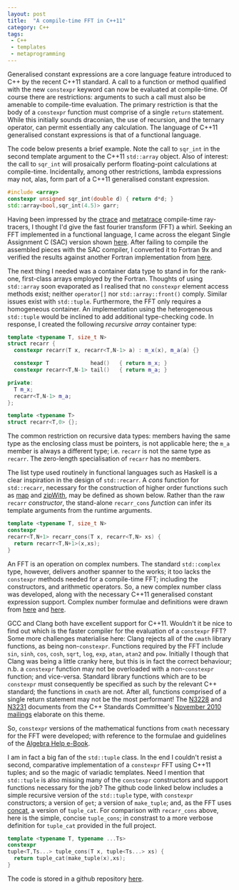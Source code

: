 ```yaml
---
layout: post
title:  "A compile-time FFT in C++11"
category: C++ 
tags:
 - C++
 - templates
 - metaprogramming
---
```


Generalised constant expressions are a core language feature introduced to C++ by the recent C++11 standard. A call to a function or method qualified with the new `constexpr` keyword can now be evaluated at compile-time. Of course there are restrictions: arguments to such a call must also be amenable to compile-time evaluation. The primary restriction is that the body of a `constexpr` function must comprise of a single `return` statement. While this initially sounds draconian, the use of recursion, and the ternary operator, can permit essentially any calculation. The language of C++11 generalised constant expressions is that of a functional language.

The code below presents a brief example. Note the call to `sqr_int` in the second template argument to the C++11 `std::array` object. Also of interest: the call to `sqr_int` will prosaically perform floating-point calculations at compile-time. Incidentally, among other restrictions, lambda expressions may not, alas, form part of a C++11 generalised constant expression.

```cpp
#include <array>
constexpr unsigned sqr_int(double d) { return d*d; }
std::array<bool,sqr_int(4.5)> garr;
```

Having been impressed by the [ctrace](https://github.com/h3r2tic/h3r2tic.github.io/blob/master/posts/ctrace/index.md) and [metatrace](https://github.com/phresnel/metatrace) compile-time ray-tracers, I thought I'd give the fast fourier transform (FFT) a whirl. Seeking an FFT implemented in a functional language, I came across the elegant Single Assignment C (SAC) version shown [here](http://www.sac-home.org/doku.php?id=cases:nasft). After failing to compile the assembled pieces with the SAC compiler, I converted it to Fortran 9x and verified the results against another Fortran implementation from [here](http://beige.ucs.indiana.edu/B673/node13.html).

The next thing I needed was a container data type to stand in for the rank-one, first-class arrays employed by the Fortran. Thoughts of using `std::array` soon evaporated as I realised that no `constexpr` element access methods exist; neither `operator[]` nor `std::array::front()` comply. Similar issues exist with `std::tuple`. Furthermore, the FFT only requires a homogeneous container. An implementation using the heterogeneous `std::tuple` would be inclined to add additional type-checking code. In response, I created the following *recursive array* container type:

```cpp
template <typename T, size_t N>
struct recarr {
  constexpr recarr(T x, recarr<T,N-1> a) : m_x(x), m_a(a) {}

  constexpr T             head()   { return m_x; }
  constexpr recarr<T,N-1> tail()   { return m_a; }

private:
  T m_x;
  recarr<T,N-1> m_a;
};

template <typename T>
struct recarr<T,0> {};
```

The common restriction on recursive data types: members having the same type as the enclosing class must be pointers, is not applicable here; the `m_a` member is always a different type; i.e. `recarr` is not the same type as `recarr`. The zero-length specialisation of `recarr` has no members.

The list type used routinely in functional languages such as Haskell is a clear inspiration in the design of `std::recarr`. A *cons* function for `std::recarr`, necessary for the construction of higher order functions such as [map](http://zvon.org/other/haskell/Outputprelude/map_f.html) and [zipWith](http://zvon.org/other/haskell/Outputprelude/zipWith_f.html), may be defined as shown below. Rather than the raw `recarr` *constructor*, the stand-alone `recarr_cons` *function* can infer its template arguments from the runtime arguments.

```cpp
template <typename T, size_t N>
constexpr
recarr<T,N+1> recarr_cons(T x, recarr<T,N> xs) {
  return recarr<T,N+1>(x,xs);
}
```

An FFT is an operation on complex numbers. The standard `std::complex` type, however, delivers another spanner to the works; it too lacks the `constexpr` methods needed for a compile-time FFT; including the constructors, and arithmetic operators. So, a new complex number class was developed, along with the necessary C++11 generalised constant expression support. Complex number formulae and definitions were drawn from [here](https://www2.clarku.edu/faculty/djoyce/complex) and [here](http://en.literateprograms.org/Complex_numbers_(C_Plus_Plus)).

GCC and Clang both have excellent support for C++11. Wouldn't it be nice to find out which is the faster compiler for the evaluation of a `constexpr` FFT? Some more challenges materialise here: Clang rejects all of the `cmath` library functions, as being non-`constexpr`. Functions required by the FFT include `sin`, `sinh`, `cos`, `cosh`, `sqrt`, `log`, `exp`, `atan`, `atan2` and `pow`. Initially I though that Clang was being a little cranky here, but this is in fact the correct behaviour; n.b. a `constexpr` function may not be overloaded with a non-`constexpr` function; and vice-versa. Standard library functions which are to be `constexpr` must consequently be specified as such by the relevant C++ standard; the functions in `cmath` are not. After all, functions comprised of a single return statement may not be the most performant! The [N3228](http://www.open-std.org/jtc1/sc22/wg21/docs/papers/2010/n3228.html) and [N3231](http://www.open-std.org/jtc1/sc22/wg21/docs/papers/2010/n3231.html) documents from the C++ Standards Committee's [November 2010 mailings](http://www.open-std.org/jtc1/sc22/wg21/docs/papers/2010/#mailing2010-11) elaborate on this theme.

So, `constexpr` versions of the mathematical functions from `cmath` necessary for the FFT were developed; with reference to the formulae and guidelines of the [Algebra Help e-Book](http://mathonweb.com/algebra_e-book.htm).

I am in fact a big fan of the `std::tuple` class. In the end I couldn't resist a second, comparative implementation of a `constexpr` FFT using C++11 tuples; and so the magic of variadic templates. Need I mention that `std::tuple` is also missing many of the `constexpr` constructors and support functions necessary for the job? The github code linked below includes a simple recursive version of the `std::tuple` type, with `constexpr` constructors; a version of `get`; a version of `make_tuple`; and, as the FFT uses [concat](http://zvon.org/other/haskell/Outputprelude/HH_o.html), a version of `tuple_cat`. For comparison with `recarr_cons` above, here is the simple, concise `tuple_cons`; in constrast to a more verbose definition for `tuple_cat` provided in the full project.

```cpp
template <typename T, typename ...Ts>
constexpr
tuple<T,Ts...> tuple_cons(T x, tuple<Ts...> xs) {
  return tuple_cat(make_tuple(x),xs);
}
```

The code is stored in a github repository [here](https://github.com/pkeir/ctfft).

